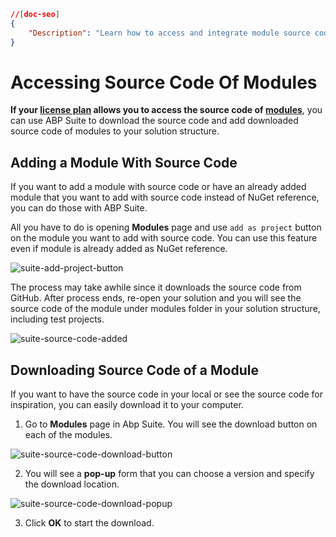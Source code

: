 ```json
//[doc-seo]
{
    "Description": "Learn how to access and integrate module source code into your ABP Framework solution using ABP Suite for enhanced customization and development."
}
```

# Accessing Source Code Of Modules

**If your [license plan](https://abp.io/pricing) allows you to access the source code of [modules](https://abp.io/modules)**, you can use ABP Suite to download the source code and add downloaded source code of modules to your solution structure.

## Adding a Module With Source Code

If you want to add a module with source code or have an already added module that you want to add with source code instead of NuGet reference, you can do those with ABP Suite. 

All you have to do is opening **Modules** page and use `add as project` button on the module you want to add with source code. You can use this feature even if module is already added as NuGet reference.

![suite-add-project-button](../images/suite-add-project-button.png)

The process may take awhile since it  downloads the source code from GitHub. After process ends, re-open your solution and you will see the source code of the module under modules folder in your solution structure, including test projects.

![suite-source-code-added](../images/suite-source-code-added.png)

## Downloading Source Code of a Module

If you want to have the source code in your local or see the source code for inspiration, you can easily download it to your computer.

1) Go to **Modules** page in Abp Suite. You will see the download button on each of the modules.

![suite-source-code-download-button](../images/suite-source-code-download-button.png)

2) You will see a **pop-up** form that you can choose a version and specify the download location.

![suite-source-code-download-popup](../images/suite-source-code-download-popup.png)

3) Click **OK** to start the download.